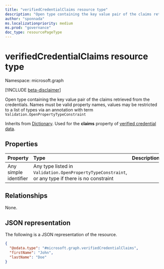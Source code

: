 ```yaml
---
title: "verifiedCredentialClaims resource type"
description: "Open type containing the key value pair of the claims retrieved from the credentials. Names must be valid property names, values may be restricted to a list of types via an annotation with term `Validation.OpenPropertyTypeConstraint`."
author: "sponnada"
ms.localizationpriority: medium
ms.prod: "governance"
doc_type: resourcePageType
---
```


# verifiedCredentialClaims resource type

Namespace: microsoft.graph

[!INCLUDE [beta-disclaimer](../../includes/beta-disclaimer.md)]

Open type containing the key value pair of the claims retrieved from the credentials. Names must be valid property names, values may be restricted to a list of types via an annotation with term `Validation.OpenPropertyTypeConstraint`

Inherits from [Dictionary](../resources/dictionary.md).
Used for the **claims** property of [verified credential data](verifiedCredentialData.md).

## Properties
|Property|Type|Description|
|:---|:---|:---|
Any simple identifier | Any type listed in `Validation.OpenPropertyTypeConstraint`, or any type if there is no constraint

## Relationships
None.

## JSON representation
The following is a JSON representation of the resource.
<!-- {
  "blockType": "resource",
  "@odata.type": "microsoft.graph.verifiedCredentialClaims"
}
-->
``` json
{
  "@odata.type": "#microsoft.graph.verifiedCredentialClaims",
  "firstName": "John",
  "lastName": "Doe"
}
```

